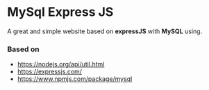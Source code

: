# MySql Express JS

A great and simple website based on **expressJS** with **MySQL** using.

### Based on

- https://nodejs.org/api/util.html
- https://expressjs.com/
- https://www.npmjs.com/package/mysql
